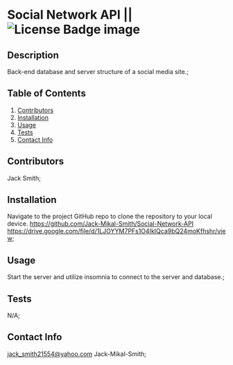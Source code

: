 # Social Network API || ![License Badge image](https://img.shields.io/badge/License-MIT-lightgrey)

  ## Description
  Back-end database and server structure of a social media site.;

  ## Table of Contents
  1. [Contributors](#contributors)
  2. [Installation](#installation)
  3. [Usage](#usage)
  4. [Tests](#tests)
  5. [Contact Info](#contact)

  ## Contributors
  Jack Smith;

  ## Installation
  Navigate to the project GitHub repo to clone the repository to your local device.
  https://github.com/Jack-Mikal-Smith/Social-Network-API 
  https://drive.google.com/file/d/1LJOYYM7PFs1O4IkIQca9bQ24moKfhshr/view;

  ## Usage
  Start the server and utilize insomnia to connect to the server and database.;

  ## Tests
  N/A;

  ## Contact Info
  jack_smith21554@yahoo.com Jack-Mikal-Smith;
